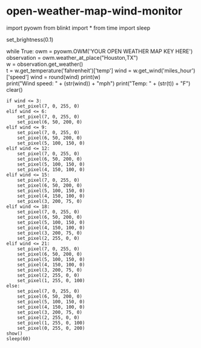 # open-weather-map-wind-monitor
import pyowm
from blinkt import *
from time import sleep

set_brightness(0.1)

while True:
    owm = pyowm.OWM('YOUR OPEN WEATHER MAP KEY HERE')  
    observation = owm.weather_at_place("Houston,TX")  
    w = observation.get_weather()  
    t = w.get_temperature('fahrenheit')['temp']
    wind = w.get_wind('miles_hour')['speed']
    wind = round(wind)
    print(w)  
    print("Wind speed: " + (str(wind)) + "mph")
    print("Temp: " + (str(t)) + "F")
    clear()

    if wind <= 3:
        set_pixel(7, 0, 255, 0)
    elif wind <= 6:
        set_pixel(7, 0, 255, 0)
        set_pixel(6, 50, 200, 0)
    elif wind <= 9:
        set_pixel(7, 0, 255, 0)
        set_pixel(6, 50, 200, 0)
        set_pixel(5, 100, 150, 0)
    elif wind <= 12:
        set_pixel(7, 0, 255, 0)
        set_pixel(6, 50, 200, 0)
        set_pixel(5, 100, 150, 0)
        set_pixel(4, 150, 100, 0)
    elif wind <= 15:
        set_pixel(7, 0, 255, 0)
        set_pixel(6, 50, 200, 0)
        set_pixel(5, 100, 150, 0)
        set_pixel(4, 150, 100, 0)
        set_pixel(3, 200, 75, 0)
    elif wind <= 18:
        set_pixel(7, 0, 255, 0)
        set_pixel(6, 50, 200, 0)
        set_pixel(5, 100, 150, 0)
        set_pixel(4, 150, 100, 0)
        set_pixel(3, 200, 75, 0)
        set_pixel(2, 255, 0, 0)
    elif wind <= 21:
        set_pixel(7, 0, 255, 0)
        set_pixel(6, 50, 200, 0)
        set_pixel(5, 100, 150, 0)
        set_pixel(4, 150, 100, 0)
        set_pixel(3, 200, 75, 0)
        set_pixel(2, 255, 0, 0)
        set_pixel(1, 255, 0, 100)
    else:
        set_pixel(7, 0, 255, 0)
        set_pixel(6, 50, 200, 0)
        set_pixel(5, 100, 150, 0)
        set_pixel(4, 150, 100, 0)
        set_pixel(3, 200, 75, 0)
        set_pixel(2, 255, 0, 0)
        set_pixel(1, 255, 0, 100)
        set_pixel(0, 255, 0, 200)
    show()
    sleep(60)
